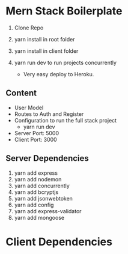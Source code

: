 # Mern Stack Boilerplate

1. Clone Repo
2. yarn install in root folder
3. yarn install in client folder
4. yarn run dev to run projects concurrently

   - Very easy deploy to Heroku.

## Content

- User Model
- Routes to Auth and Register
- Configuration to run the full stack project
  - yarn run dev
- Server Port: 5000
- Client Port: 3000

## Server Dependencies

1. yarn add express
2. yarn add nodemon
3. yarn add concurrently
4. yarn add bcryptjs
5. yarn add jsonwebtoken
6. yarn add config
7. yarn add express-validator
8. yarn add mongoose

# Client Dependencies
